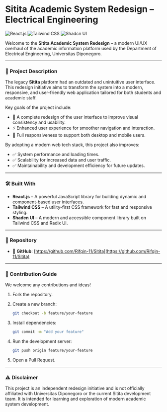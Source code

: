 # Sitita Academic System Redesign – Electrical Engineering

![React.js](https://img.shields.io/badge/React.js-%5E18.0.0-blue?logo=react)
![Tailwind CSS](https://img.shields.io/badge/TailwindCSS-%5E3.0-green?logo=tailwindcss)
![Shadcn UI](https://img.shields.io/badge/Shadcn--UI-%5E1.0.0-purple)

Welcome to the **Sitita Academic System Redesign** – a modern UI/UX overhaul of the academic information platform used by the Department of Electrical Engineering, Universitas Diponegoro.

---

### 📝 Project Description

The legacy **Sitita** platform had an outdated and unintuitive user interface. This redesign initiative aims to transform the system into a modern, responsive, and user-friendly web application tailored for both students and academic staff.

Key goals of the project include:

- 🔄 A complete redesign of the user interface to improve visual consistency and usability.
- ⚡ Enhanced user experience for smoother navigation and interaction.
- 📱 Full responsiveness to support both desktop and mobile users.

By adopting a modern web tech stack, this project also improves:

- ✅ System performance and loading times.
- ✅ Scalability for increased data and user traffic.
- ✅ Maintainability and development efficiency for future updates.

---

### 🛠️ Built With

- **React.js** – A powerful JavaScript library for building dynamic and component-based user interfaces.
- **Tailwind CSS** – A utility-first CSS framework for fast and responsive styling.
- **Shadcn UI** – A modern and accessible component library built on Tailwind CSS and Radix UI.

---

### 🔗 Repository

- 📂 **GitHub**: [https://github.com/Rifqin-11/Sitita](https://github.com/Rifqin-11/Sitita)

---

### 🤝 Contribution Guide

We welcome any contributions and ideas!

1. Fork the repository.
2. Create a new branch:
   ```bash
   git checkout -b feature/your-feature
   ```

2. Install dependencies:
   ```bash
   git commit -m "Add your feature"
   ```

3. Run the development server:
   ```bash
   git push origin feature/your-feature
   ```

4. Open a Pull Request.


---

### ⚠️ Disclaimer
This project is an independent redesign initiative and is not officially affiliated with Universitas Diponegoro or the current Sitita development team. It is intended for learning and exploration of modern academic system development.
